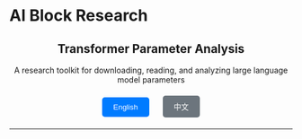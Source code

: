 # AI Block Research

<div align="center">
  <h2>Transformer Parameter Analysis</h2>
  <p>A research toolkit for downloading, reading, and analyzing large language model parameters</p>
  
  <div style="margin: 20px 0;">
    <button onclick="showLanguage('en')" id="btn-en" style="padding: 10px 20px; margin: 0 10px; background-color: #007bff; color: white; border: none; border-radius: 5px; cursor: pointer;">English</button>
    <button onclick="showLanguage('zh')" id="btn-zh" style="padding: 10px 20px; margin: 0 10px; background-color: #6c757d; color: white; border: none; border-radius: 5px; cursor: pointer;">中文</button>
  </div>
</div>

---

<div id="content-en" style="display: block;">
  <!-- English content will be loaded here -->
</div>

<div id="content-zh" style="display: none;">
  <!-- Chinese content will be loaded here -->
</div>

<script>
// Function to show selected language content
function showLanguage(lang) {
  // Hide all content divs
  document.getElementById('content-en').style.display = 'none';
  document.getElementById('content-zh').style.display = 'none';
  
  // Show selected language content
  document.getElementById('content-' + lang).style.display = 'block';
  
  // Update button styles
  document.getElementById('btn-en').style.backgroundColor = (lang === 'en') ? '#007bff' : '#6c757d';
  document.getElementById('btn-zh').style.backgroundColor = (lang === 'zh') ? '#007bff' : '#6c757d';
  
  // Load content from external files
  loadContent(lang);
}

// Function to load content from external files
function loadContent(lang) {
  const contentDiv = document.getElementById('content-' + lang);
  
  if (lang === 'en') {
    // Load English content
    fetch('./docs/README_en.md')
      .then(response => response.text())
      .then(text => {
        contentDiv.innerHTML = marked.parse(text);
      })
      .catch(error => {
        contentDiv.innerHTML = '<p>Error loading English content. Please check the docs/README_en.md file.</p>';
      });
  } else if (lang === 'zh') {
    // Load Chinese content
    fetch('./docs/README_zh.md')
      .then(response => response.text())
      .then(text => {
        contentDiv.innerHTML = marked.parse(text);
      })
      .catch(error => {
        contentDiv.innerHTML = '<p>加载中文内容时出错。请检查 docs/README_zh.md 文件。</p>';
      });
  }
}

// Load English content by default when page loads
window.onload = function() {
  loadContent('en');
};
</script>

<!-- Include marked.js for Markdown parsing -->
<script src="https://cdn.jsdelivr.net/npm/marked/marked.min.js"></script>

<style>
/* Custom styles for better appearance */
button:hover {
  opacity: 0.8;
}

button:active {
  transform: translateY(1px);
}

#content-en, #content-zh {
  margin-top: 20px;
}

/* Responsive design */
@media (max-width: 768px) {
  button {
    padding: 8px 16px !important;
    margin: 0 5px !important;
    font-size: 14px;
  }
}
</style>
